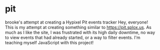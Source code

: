 # pit
brooke's attempt at creating a Hypixel Pit events tracker
Hey, everyone!
This is my attempt at creating something similar to https://pit.splox.us. As much as I like the site, I was frustrated with its high daily downtime, no way to view events that had already started, or a way to filter events.
I'm teaching myself JavaScript with this project!
